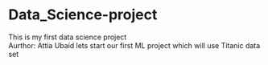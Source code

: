 # Data_Science-project
This is my first data science project
<br>
Aurthor: Attia Ubaid
lets start our first ML project which  will use Titanic data set
